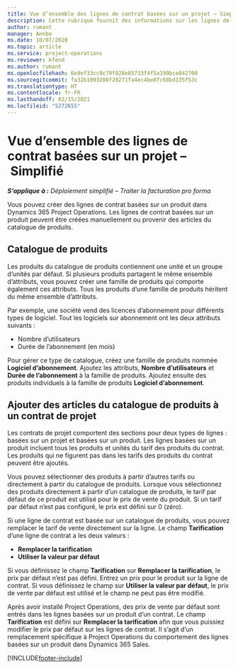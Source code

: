 ```yaml
---
title: Vue d’ensemble des lignes de contrat basées sur un projet – Simplifié
description: Cette rubrique fournit des informations sur les lignes de contrat basées sur un produit.
author: rumant
manager: Annbe
ms.date: 10/07/2020
ms.topic: article
ms.service: project-operations
ms.reviewer: kfend
ms.author: rumant
ms.openlocfilehash: 6e9ef33cc9c79f828e85733f4f5a199bce842700
ms.sourcegitcommit: fa32b1893286f20271fa4ec4be8fc68bd135f53c
ms.translationtype: HT
ms.contentlocale: fr-FR
ms.lasthandoff: 02/15/2021
ms.locfileid: "5272655"
---
```

# <a name="product-based-contract-lines-overview---lite"></a>Vue d’ensemble des lignes de contrat basées sur un projet – Simplifié

_**S’applique à :** Déploiement simplifié – Traiter la facturation pro forma_

Vous pouvez créer des lignes de contrat basées sur un produit dans Dynamics 365 Project Operations. Les lignes de contrat basées sur un produit peuvent être créées manuellement ou provenir des articles du catalogue de produits.

## <a name="product-catalog"></a>Catalogue de produits

Les produits du catalogue de produits contiennent une unité et un groupe d’unités par défaut. Si plusieurs produits partagent le même ensemble d’attributs, vous pouvez créer une famille de produits qui comporte également ces attributs. Tous les produits d’une famille de produits héritent du même ensemble d’attributs.

Par exemple, une société vend des licences d’abonnement pour différents types de logiciel. Tout les logiciels sur abonnement ont les deux attributs suivants :

- Nombre d’utilisateurs
- Durée de l’abonnement (en mois)

Pour gérer ce type de catalogue, créez une famille de produits nommée **Logiciel d’abonnement**. Ajoutez les attributs, **Nombre d’utilisateurs** et **Durée de l’abonnement** à la famille de produits. Ajoutez ensuite des produits individuels à la famille de produits **Logiciel d’abonnement**.

## <a name="add-product-catalog-items-to-a-project-contract"></a>Ajouter des articles du catalogue de produits à un contrat de projet

Les contrats de projet comportent des sections pour deux types de lignes : basées sur un projet et basées sur un produit. Les lignes basées sur un produit incluent tous les produits et unités du tarif des produits du contrat. Les produits qui ne figurent pas dans les tarifs des produits du contrat peuvent être ajoutés.

Vous pouvez sélectionner des produits à partir d’autres tarifs ou directement à partir du catalogue de produits. Lorsque vous sélectionnez des produits directement à partir d’un catalogue de produits, le tarif par défaut de ce produit est utilisé pour le prix de vente du produit. Si un tarif par défaut n’est pas configuré, le prix est défini sur 0 (zéro).

Si une ligne de contrat est basée sur un catalogue de produits, vous pouvez remplacer le tarif de vente directement sur la ligne. Le champ **Tarification** d’une ligne de contrat a les deux valeurs :

- **Remplacer la tarification**
- **Utiliser la valeur par défaut**

Si vous définissez le champ **Tarification** sur **Remplacer la tarification**, le prix par défaut n’est pas défini. Entrez un prix pour le produit sur la ligne de contrat. Si vous définissez le champ sur **Utiliser la valeur par défaut**, le prix de vente par défaut est utilisé et le champ ne peut pas être modifié.

Après avoir installé Project Operations, des prix de vente par défaut sont entrés dans les lignes basées sur un produit d’un contrat. Le champ **Tarification** est défini sur **Remplacer la tarification** afin que vous puissiez modifier le prix par défaut sur les lignes de contrat. Il s’agit d’un remplacement spécifique à Project Operations du comportement des lignes basées sur un produit dans Dynamics 365 Sales.


[!INCLUDE[footer-include](../../includes/footer-banner.md)]
